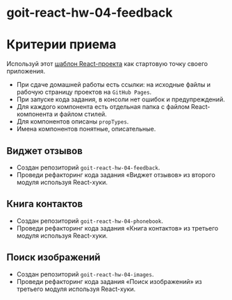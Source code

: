 # goit-react-hw-04-feedback

# Критерии приема

Используй этот
[шаблон React-проекта](https://github.com/goitacademy/react-homework-template#readme)
как стартовую точку своего приложения.

- При сдаче домашней работы есть ссылки: на исходные файлы и рабочую страницу
  проектов на `GitHub Pages`.
- При запуске кода задания, в консоли нет ошибок и предупреждений.
- Для каждого компонента есть отдельная папка с файлом React-компонента и файлом
  стилей.
- Для компонентов описаны `propTypes`.
- Имена компонентов понятные, описательные.

## Виджет отзывов

- Создан репозиторий `goit-react-hw-04-feedback`.
- Проведи рефакторинг кода задания «Виджет отзывов» из второго модуля используя
  React-хуки.

## Книга контактов

- Создан репозиторий `goit-react-hw-04-phonebook`.
- Проведи рефакторинг кода задания «Книга контактов» из третьего модуля
  используя React-хуки.

## Поиск изображений

- Создан репозиторий `goit-react-hw-04-images`.
- Проведи рефакторинг кода задания «Поиск изображений» из третьего модуля
  используя React-хуки.
